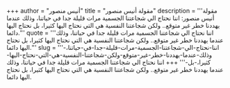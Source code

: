 +++
author = "أنيس منصور"
title = "مقولة أنيس منصور"
description = '''مقولة أنيس منصور: اننا نحتاج الي شجاعتنا الجسمية مرات قليلة جدا في حياتنا، وذلك عندما يهددنا خطر غير متوقع.. ولكن شجاعتنا النفسية هي التي نحتاج اليها كثيرا، بل نحتاج اليها دائما.'''
quote = '''اننا نحتاج الي شجاعتنا الجسمية مرات قليلة جدا في حياتنا، وذلك عندما يهددنا خطر غير متوقع.. ولكن شجاعتنا النفسية هي التي نحتاج اليها كثيرا، بل نحتاج اليها دائما.'''
slug = '''اننا-نحتاج-الي-شجاعتنا-الجسمية-مرات-قليلة-جدا-في-حياتنا،-وذلك-عندما-يهددنا-خطر-غير-متوقع-ولكن-شجاعتنا-النفسية-هي-التي-نحتاج-اليها-كثيرا،-بل-'''
+++
اننا نحتاج الي شجاعتنا الجسمية مرات قليلة جدا في حياتنا، وذلك عندما يهددنا خطر غير متوقع.. ولكن شجاعتنا النفسية هي التي نحتاج اليها كثيرا، بل نحتاج اليها دائما.
